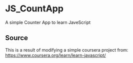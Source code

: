 # JS_CountApp
A simple Counter App to learn JaveScript

## Source
This is a result of modifying a simple coursera project from:
https://www.coursera.org/learn/learn-javascript/
